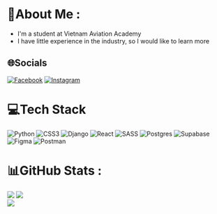 # 💫About Me :
- I'm a student at Vietnam Aviation Academy
- I have little experience in the industry, so I would like to learn more

## 🌐Socials
[![Facebook](https://img.shields.io/badge/Facebook-%231877F2.svg?logo=Facebook&logoColor=white)](https://facebook.com/nos.gnaoh1193) [![Instagram](https://img.shields.io/badge/Instagram-%23E4405F.svg?logo=Instagram&logoColor=white)](https://instagram.com/nos.gnaoh_) 

# 💻Tech Stack
![Python](https://img.shields.io/badge/python-3670A0?style=for-the-badge&logo=python&logoColor=ffdd54) ![CSS3](https://img.shields.io/badge/css3-%231572B6.svg?style=for-the-badge&logo=css3&logoColor=white) ![Django](https://img.shields.io/badge/django-%23092E20.svg?style=for-the-badge&logo=django&logoColor=white) ![React](https://img.shields.io/badge/react-%2320232a.svg?style=for-the-badge&logo=react&logoColor=%2361DAFB) ![SASS](https://img.shields.io/badge/SASS-hotpink.svg?style=for-the-badge&logo=SASS&logoColor=white) ![Postgres](https://img.shields.io/badge/postgres-%23316192.svg?style=for-the-badge&logo=postgresql&logoColor=white) 	![Supabase](https://img.shields.io/badge/Supabase-3ECF8E?style=for-the-badge&logo=supabase&logoColor=white) 	![Figma](https://img.shields.io/badge/figma-%23F24E1E.svg?style=for-the-badge&logo=figma&logoColor=white) ![Postman](https://img.shields.io/badge/Postman-FF6C37?style=for-the-badge&logo=postman&logoColor=white)
# 📊GitHub Stats :
![](https://github-readme-stats.vercel.app/api?username=Sonhoccode&theme=dark&hide_border=true&include_all_commits=false&count_private=true) 	 	 	 	![](https://github-readme-stats.vercel.app/api/top-langs/?username=Sonhoccode&theme=dark&hide_border=true&include_all_commits=false&count_private=true&layout=compact)<br/>
![](https://github-readme-streak-stats.herokuapp.com/?user=Sonhoccode&theme=dark&hide_border=true)<br/>


